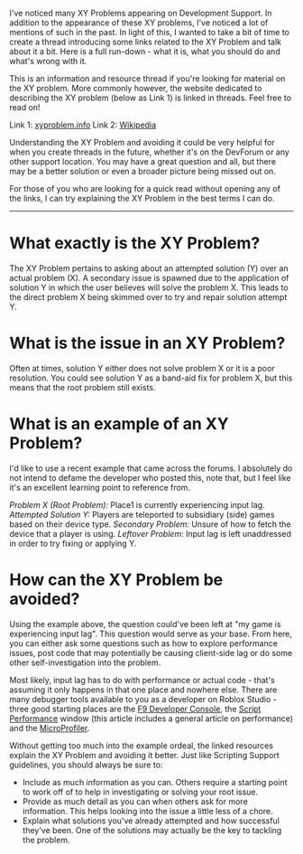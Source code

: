 I've noticed many XY Problems appearing on Development Support. In addition to the appearance of these XY problems, I've noticed a lot of mentions of such in the past. In light of this, I wanted to take a bit of time to create a thread introducing some links related to the XY Problem and talk about it a bit. Here is a full run-down - what it is, what you should do and what's wrong with it.

This is an information and resource thread if you're looking for material on the XY problem. More commonly however, the website dedicated to describing the XY problem (below as Link 1) is linked in threads. Feel free to read on!

Link 1: [xyproblem.info](http://xyproblem.info)
Link 2: [Wikipedia](https://en.wikipedia.org/wiki/XY_problem)

Understanding the XY Problem and avoiding it could be very helpful for when you create threads in the future, whether it's on the DevForum or any other support location. You may have a great question and all, but there may be a better solution or even a broader picture being missed out on.

For those of you who are looking for a quick read without opening any of the links, I can try explaining the XY Problem in the best terms I can do.

___

# What exactly is the XY Problem?

The XY Problem pertains to asking about an attempted solution (Y) over an actual problem (X). A secondary issue is spawned due to the application of solution Y in which the user believes will solve the problem X. This leads to the direct problem X being skimmed over to try and repair solution attempt Y.

# What is the issue in an XY Problem?

Often at times, solution Y either does not solve problem X or it is a poor resolution. You could see solution Y as a band-aid fix for problem X, but this means that the root problem still exists.

# What is an example of an XY Problem?

I'd like to use a recent example that came across the forums. I absolutely do not intend to defame the developer who posted this, note that, but I feel like it's an excellent learning point to reference from.

*Problem X (Root Problem):* Place1 is currently experiencing input lag.
*Attempted Solution Y:* Players are teleported to subsidiary (side) games based on their device type.
*Secondary Problem:* Unsure of how to fetch the device that a player is using.
*Leftover Problem:* Input lag is left unaddressed in order to try fixing or applying Y.

# How can the XY Problem be avoided?

Using the example above, the question could've been left at "my game is experiencing input lag". This question would serve as your base. From here, you can either ask some questions such as how to explore performance issues, post code that may potentially be causing client-side lag or do some other self-investigation into the problem.

Most likely, input lag has to do with performance or actual code - that's assuming it only happens in that one place and nowhere else. There are many debugger tools available to you as a developer on Roblox Studio - three good starting places are the [F9 Developer Console](https://developer.roblox.com/articles/Developer-Console), the [Script Performance](https://developer.roblox.com/articles/Improving-Performance) window (this article includes a general article on performance) and the [MicroProfiler](https://developer.roblox.com/articles/MicroProfiler).

Without getting too much into the example ordeal, the linked resources explain the XY Problem and avoiding it better. Just like Scripting Support guidelines, you should always be sure to:

- Include as much information as you can. Others require a starting point to work off of to help in investigating or solving your root issue.
- Provide as much detail as you can when others ask for more information. This helps looking into the issue a little less of a chore.
- Explain what solutions you've already attempted and how successful they've been. One of the solutions may actually be the key to tackling the problem.
